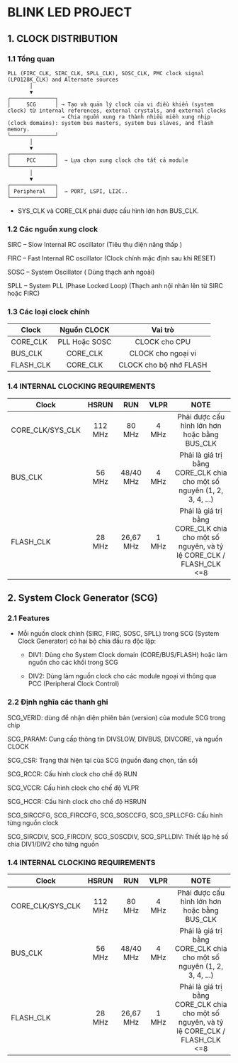 # BLINK LED PROJECT
## 1. CLOCK DISTRIBUTION
### 1.1 Tổng quan
    PLL (FIRC_CLK, SIRC_CLK, SPLL_CLK), SOSC_CLK, PMC clock signal (LPO128K_CLK) and Alternate sources
           │
           ▼  
    ┌──────────────┐
    │     SCG      │ → Tạo và quản lý clock của vi điều khiển (system clock) từ internal references, external crystals, and external clocks
                     → Chia nguồn xung ra thành nhiều miền xung nhịp (clock domains): system bus masters, system bus slaves, and flash memory.
    └──────────────┘
           │
           ▼
    ┌──────────────┐
    │     PCC      │  → Lựa chọn xung clock cho tất cả module
    └──────────────┘
           │
           ▼
    ┌──────────────┐
    │ Peripheral   │  → PORT, LSPI, LI2C..
    └──────────────┘

*  SYS_CLK và CORE_CLK phải được cấu hình lớn hơn BUS_CLK.
### 1.2 Các nguồn xung clock
SIRC – Slow Internal RC oscillator (Tiêu thụ điện năng thấp )

FIRC – Fast Internal RC oscillator (Clock chính mặc định sau khi RESET)

SOSC – System Oscillator ( Dùng thạch anh ngoài)

SPLL – System PLL (Phase Locked Loop) (Thạch anh nội nhân lên từ SIRC hoặc FIRC)
### 1.3 Các loại clock chính
| Clock     | Nguồn CLOCK  | Vai trò                |
| ----------|:------------:|:----------------------:|
| CORE_CLK  |PLL Hoặc SOSC | CLOCK cho CPU          |
| BUS_CLK   | CORE_CLK     | CLOCK cho ngoại vi     |
| FLASH_CLK | CORE_CLK     | CLOCK cho bộ nhớ FLASH |

### 1.4 INTERNAL CLOCKING REQUIREMENTS
| Clock             | HSRUN     | RUN       | VLPR  | NOTE                                                                                    |
| ------------------|:---------:|:---------:|:-----:|:---------------------------------------------------------------------------------------:|
| CORE_CLK/SYS_CLK  | 112 MHz    |80 MHz    |4 MHz  | Phải được cấu hình lớn hơn hoặc bằng BUS_CLK                                            |
| BUS_CLK           | 56 MHz     |48/40 MHz |4 MHz  | Phải là giá trị bằng CORE_CLK chia cho một số nguyên (1, 2, 3, 4, ...)                  |
| FLASH_CLK         | 28 MHz     |26,67 MHz |1 MHz  | Phải là giá trị bằng CORE_CLK chia cho một số nguyên, và tỷ lệ CORE_CLK / FLASH_CLK <=8 |

## 2. System Clock Generator (SCG)
### 2.1 Features
* Mỗi nguồn clock chính (SIRC, FIRC, SOSC, SPLL) trong SCG (System Clock Generator) có hai bộ chia đầu ra độc lập:

  * DIV1: Dùng cho System Clock domain (CORE/BUS/FLASH) hoặc làm nguồn cho các khối trong SCG

  * DIV2: Dùng làm nguồn clock cho các module ngoại vi thông qua PCC (Peripheral Clock Control)
   
### 2.2 Định nghĩa các thanh ghi
SCG_VERID: dùng để nhận diện phiên bản (version) của module SCG trong chip

SCG_PARAM: Cung cấp thông tin DIVSLOW, DIVBUS, DIVCORE, và nguồn CLOCK

SCG_CSR: Trạng thái hiện tại của SCG (nguồn đang chọn, tần số)

SCG_RCCR:	Cấu hình clock cho chế độ RUN

SCG_VCCR:	Cấu hình clock cho chế độ VLPR

SCG_HCCR:	Cấu hình clock cho chế độ HSRUN

SCG_SIRCCFG, SCG_FIRCCFG, SCG_SOSCCFG, SCG_SPLLCFG:	Cấu hình từng nguồn clock

SCG_SIRCDIV, SCG_FIRCDIV, SCG_SOSCDIV, SCG_SPLLDIV:	Thiết lập hệ số chia DIV1/DIV2 cho từng nguồn



### 1.4 INTERNAL CLOCKING REQUIREMENTS
| Clock             | HSRUN     | RUN       | VLPR  | NOTE                                                                                    |
| ------------------|:---------:|:---------:|:-----:|:---------------------------------------------------------------------------------------:|
| CORE_CLK/SYS_CLK  | 112 MHz    |80 MHz    |4 MHz  | Phải được cấu hình lớn hơn hoặc bằng BUS_CLK                                            |
| BUS_CLK           | 56 MHz     |48/40 MHz |4 MHz  | Phải là giá trị bằng CORE_CLK chia cho một số nguyên (1, 2, 3, 4, ...)                  |
| FLASH_CLK         | 28 MHz     |26,67 MHz |1 MHz  | Phải là giá trị bằng CORE_CLK chia cho một số nguyên, và tỷ lệ CORE_CLK / FLASH_CLK <=8 |




